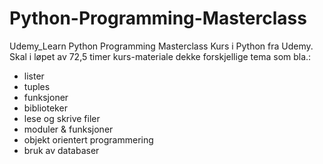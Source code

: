 # Python-Programming-Masterclass
Udemy_Learn Python Programming Masterclass 
Kurs i Python fra Udemy. Skal i løpet av 72,5 timer kurs-materiale dekke forskjellige tema som bla.:
- lister
- tuples
- funksjoner
- biblioteker
- lese og skrive filer
- moduler & funksjoner
- objekt orientert programmering
- bruk av databaser
